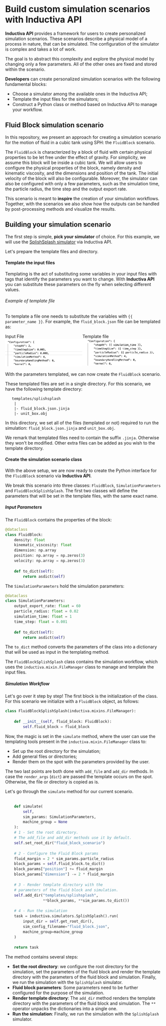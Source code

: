 # Build custom simulation scenarios with Inductiva API

**Inductiva API** provides a framework for users to create personalized simulation scenarios. These scenarios describe a physical model of a process in nature, that can be simulated. The configuration of the simulator is complex and takes a lot of work. 

The goal is to abstract this complexity and explore the physical model by changing only a few parameters. All of the other ones are fixed and stored within the scenario.

**Developers** can create personalized simulation scenarios with the following fundamental blocks:
- Choose a simulator among the available ones in the Inductiva API;
- Template the input files for the simulators;
- Construct a Python class or method based on Inductiva API to manage your workflow.

## Fluid Block simulation scenario

In this repository, we present an approach for creating a simulation scenario for the motion of fluid in a cubic tank using SPH: the `FluidBlock` scenario.

The `FluidBlock` is characterized by a block of fluid with certain physical properties to be let free under the effect of gravity. For simplicity, we assume this block will be inside a cubic tank. We will allow users to configure the physical properties of the block, namely density and kinematic viscosity, and the dimensions and position of the tank. The initial velocity of the block will also be configurable.
Moreover, the simulator can also be configured with only a few parameters, such as the simulation time, the particle radius, the time step and the output export rate.

This scenario is meant to **inspire** the creation of your simulation workflows. Together, with the scenarios we also show how the outputs can be handled by post-processing methods and visualize the results.

## Building your simulation scenario

The first step is simple, **pick your simulator** of choice. For this example, we will use the [SplishSplash simulator](SPH_SIMULATIONS.md#splishsplash) via Inductiva API.

Let's prepare the template files and directory.

#### Template the input files

Templating is the act of substituting some variables in your input files with tags that identify the parameters you want to change. With **Inductiva API** you can substitute these parameters on the fly when selecting different values.

###### Example of template file

To template a file one needs to substitute the variables with `{{ parameter_name }}`. For example, the `fluid_block.json` file can be templated as:
<div style="display: flex; justify-content: space-between;">
<div>
    <h7>Input File</h7>
    <img src="/assets/file_example.png" alt="File Example">
</div>
<div>
    <h7>Template file</h7>
    <img src="/assets/template_file_example.png" alt="Template Example">
</div>
</div>

With the parameters templated, we can now create the `FluidBlock` scenario.

These templated files are set in a single directory. For this scenario, we have the following template directory:

```
   templates/splishsplash
    |
    |- fluid_block.json.jinja
    |- unit_box.obj
```

In this directory, we set all of the files (templated or not) required to run the simulation: `fluid_block.json.jinja` and `unit_box.obj`.

We remark that templated files need to contain the suffix `.jinja`. Otherwise they won't be modified. Other extra files can be added as you wish to the template directory.


#### Create the simulation scenario class

With the above setup, we are now ready to create the Python interface for the `FluidBlock` scenario via **Inductiva API**.

We break this scenario into three classes: `FluidBlock`, `SimulationParameters` and `FluidBlockSplishSplash`. The first two classes will define the parameters that will be set in the template files, with the same exact name.

##### Input Parameters

The `FluidBlock` contains the properties of the block:

```python
@dataclass
class FluidBlock:
    density: float
    kinematic_viscosity: float
    dimension: np.array
    position: np.array = np.zeros(3)
    velocity: np.array = np.zeros(3)

    def to_dict(self):
        return asdict(self)
```

The `SimulationParameters` hold the simulation parameters:

```python
@dataclass
class SimulationParameters:
    output_export_rate: float = 60
    particle_radius: float = 0.02
    simulation_time: float = 1
    time_step: float = 0.001

    def to_dict(self):
        return asdict(self)
```

The `to_dict` method converts the parameters of the class into a dictionary that will be used as input in the templating method. 

The `FluidBlockSplishSplash` class contains the simulation workflow, which uses the `inductiva.mixin.FileManager` class to manage and template the input files.

##### Simulation Workflow

Let's go over it step by step! The first block is the initialization of the class. For this scenario we initialize with a `FluidBlock` object, as follows:

```python
class FluidBlockSplishSplash(inductiva.mixins.FileManager):

    def __init__(self, fluid_block: FluidBlock):
        self.fluid_block = fluid_block
```

Now, the magic is set in the `simulate` method, where the user can use the templating tools present in the `inductiva.mixin.FileManager` class to:
- Set up the root directory for the simulation;
- Add general files or directories;
- Render them on the spot with the parameters provided by the user.

The two last points are both done with `add_file` and `add_dir` methods. In case the `render_args` (`dict`) are passed the template occurs on the spot. Otherwise, the file or directory is copied as is.

Let's go through the `simulate` method for our current scenario.

```python

    def simulate(
        self,
        sim_params: SimulationParameters,
        machine_group = None
    ):
    # 1 - Set the root directory. 
    # The add_file and add_dir methods use it by default.
    self.set_root_dir("fluid_block_scenario")

    # 2 - Configure the Fluid Block params
    fluid_margin = 2 * sim_params.particle_radius
    block_params = self.fluid_block.to_dict()
    block_params["position"] += fluid_margin
    block_params["dimension"] -= 2 * fluid_margin

    # 3 - Render template directory with the
    # parameters of the fluid block and simulation. 
    self.add_dir("templates/splishsplash",  
                 **block_params, **sim_params.to_dict())

    # 4 - Run the simulation
    task = inductiva.simulators.SplishSplash().run(
        input_dir = self.get_root_dir(),
        sim_config_filename="fluid_block.json",
        machine_group=machine_group
    )

    return task
```

The method contains several steps:
- **Set the root directory**: we configure the root directory for the simulation, set the parameters of the fluid block and render the template directory with the parameters of the fluid block and simulation. Finally, we run the simulation with the `SplishSplash` simulator.
- **Fluid block parameters**: Some parameters need to be further configured for the purpose of the simulation.
- **Render template directory**: The `add_dir` method renders the template directory with the parameters of the fluid block and simulation. The `**` operator unpacks the dictionaries into a single one.
- **Run the simulation**: Finally, we run the simulation with the `SplishSplash` simulator.
